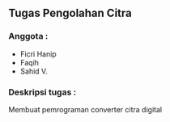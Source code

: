 ## Tugas Pengolahan Citra

### Anggota :

- Ficri Hanip
- Faqih
- Sahid V.

### Deskripsi tugas :

Membuat pemrograman converter citra digital

